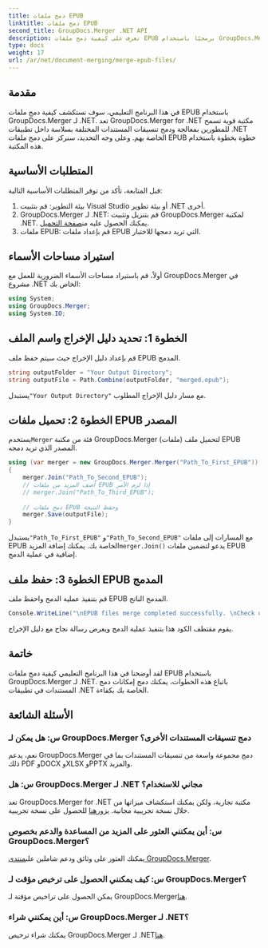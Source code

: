 ```yaml
---
title: دمج ملفات EPUB
linktitle: دمج ملفات EPUB
second_title: GroupDocs.Merger .NET API
description: تعرف على كيفية دمج ملفات EPUB برمجيًا باستخدام GroupDocs.Merger لـ .NET. اتبع البرنامج التعليمي خطوة بخطوة.
type: docs
weight: 17
url: /ar/net/document-merging/merge-epub-files/
---
```

## مقدمة
في هذا البرنامج التعليمي، سوف نستكشف كيفية دمج ملفات EPUB باستخدام GroupDocs.Merger لـ .NET. تعد GroupDocs.Merger for .NET مكتبة قوية تسمح للمطورين بمعالجة ودمج تنسيقات المستندات المختلفة بسلاسة داخل تطبيقات .NET الخاصة بهم. وعلى وجه التحديد، سنركز على دمج ملفات EPUB خطوة بخطوة باستخدام هذه المكتبة.
## المتطلبات الأساسية
قبل المتابعة، تأكد من توفر المتطلبات الأساسية التالية:
1. بيئة التطوير: قم بتثبيت Visual Studio أو بيئة تطوير .NET أخرى.
2.  GroupDocs.Merger لـ .NET: قم بتنزيل وتثبيت GroupDocs.Merger لمكتبة .NET. يمكنك الحصول عليه من[صفحة التحميل](https://releases.groupdocs.com/merger/net/).
3. ملفات EPUB: قم بإعداد ملفات EPUB التي تريد دمجها للاختبار.

## استيراد مساحات الأسماء
أولاً، قم باستيراد مساحات الأسماء الضرورية للعمل مع GroupDocs.Merger في مشروع .NET الخاص بك:
```csharp
using System; 
using GroupDocs.Merger;
using System.IO;
```
## الخطوة 1: تحديد دليل الإخراج واسم الملف
قم بإعداد دليل الإخراج حيث سيتم حفظ ملف EPUB المدمج.
```csharp
string outputFolder = "Your Output Directory";
string outputFile = Path.Combine(outputFolder, "merged.epub");
```
 يستبدل`"Your Output Directory"` مع مسار دليل الإخراج المطلوب.
## الخطوة 2: تحميل ملفات EPUB المصدر
 يستخدم`Merger` فئة من مكتبة GroupDocs.Merger لتحميل ملف (ملفات) EPUB المصدر الذي تريد دمجه.
```csharp
using (var merger = new GroupDocs.Merger.Merger("Path_To_First_EPUB"))
{
    merger.Join("Path_To_Second_EPUB");
    // أضف المزيد من ملفات EPUB إذا لزم الأمر
    // merger.Join("Path_To_Third_EPUB");
    
    // دمج ملفات EPUB وحفظ النتيجة
    merger.Save(outputFile);
}
```
 يستبدل`"Path_To_First_EPUB"` و`"Path_To_Second_EPUB"` مع المسارات إلى ملفات EPUB الخاصة بك. يمكنك إضافة المزيد`merger.Join()` يدعو لتضمين ملفات EPUB إضافية في عملية الدمج.
## الخطوة 3: حفظ ملف EPUB المدمج
قم بتنفيذ عملية الدمج واحفظ ملف EPUB المدمج الناتج.
```csharp
Console.WriteLine("\nEPUB files merge completed successfully. \nCheck output in {0}", outputFolder);
```
يقوم مقتطف الكود هذا بتنفيذ عملية الدمج ويعرض رسالة نجاح مع دليل الإخراج.

## خاتمة
لقد أوضحنا في هذا البرنامج التعليمي كيفية دمج ملفات EPUB باستخدام GroupDocs.Merger لـ .NET. باتباع هذه الخطوات، يمكنك دمج إمكانات دمج المستندات في تطبيقات .NET الخاصة بك بكفاءة.

## الأسئلة الشائعة
### س: هل يمكن لـ GroupDocs.Merger دمج تنسيقات المستندات الأخرى؟
نعم، يدعم GroupDocs.Merger دمج مجموعة واسعة من تنسيقات المستندات بما في ذلك PDF وDOCX وXLSX وPPTX والمزيد.
### س: هل GroupDocs.Merger لـ .NET مجاني للاستخدام؟
 تعد GroupDocs.Merger for .NET مكتبة تجارية، ولكن يمكنك استكشاف ميزاتها من خلال نسخة تجريبية مجانية. يزور[هنا](https://releases.groupdocs.com/) للحصول على نسخة تجريبية.
### س: أين يمكنني العثور على المزيد من المساعدة والدعم بخصوص GroupDocs.Merger؟
 يمكنك العثور على وثائق ودعم شاملين على[منتدى GroupDocs.Merger](https://forum.groupdocs.com/c/merger/32).
### س: كيف يمكنني الحصول على ترخيص مؤقت لـ GroupDocs.Merger؟
 يمكن الحصول على تراخيص مؤقتة لـ GroupDocs.Merger[هنا](https://purchase.groupdocs.com/temporary-license/).
### س: أين يمكنني شراء GroupDocs.Merger لـ .NET؟
 يمكنك شراء ترخيص GroupDocs.Merger لـ .NET[هنا](https://purchase.groupdocs.com/buy).